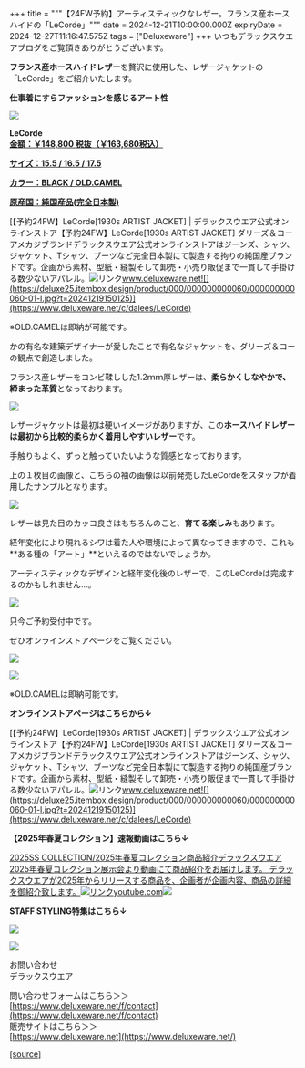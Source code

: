 +++
title = """【24FW予約】アーティスティックなレザー。フランス産ホースハイドの「LeCorde」"""
date = 2024-12-21T10:00:00.000Z
expiryDate = 2024-12-27T11:16:47.575Z
tags = ["Deluxeware"]
+++
いつもデラックスウエアブログをご覧頂きありがとうございます。

**フランス産ホースハイドレザー**を贅沢に使用した、レザージャケットの「LeCorde」をご紹介いたします。

**仕事着にすらファッションを感じるアート性**

[![](https://stat.ameba.jp/user_images/20241221/15/deluxeware/a7/b6/j/o0800100015523941274.jpg)](https://stat.ameba.jp/user_images/20241221/15/deluxeware/a7/b6/j/o0800100015523941274.jpg)

**LeCorde**  
**[金額：￥148,800 税抜（￥163,680税込）](https://www.deluxeware.net/c/dalees/LeCorde)**

**[サイズ：15.5 / 16.5 / 17.5](https://www.deluxeware.net/c/dalees/LeCorde)**

**[カラー：BLACK / OLD.CAMEL](https://www.deluxeware.net/c/dalees/LeCorde)**

**[原産国：純国産品(完全日本製)](https://www.deluxeware.net/c/dalees/LeCorde)**

[【予約24FW】LeCorde\[1930s ARTIST JACKET\] | デラックスウエア公式オンラインストア【予約24FW】LeCorde\[1930s ARTIST JACKET\] ダリーズ＆コー アメカジブランドデラックスウエア公式オンラインストアはジーンズ、シャツ、ジャケット、Tシャツ、ブーツなど完全日本製にて製造する拘りの純国産ブランドです。企画から素材、型紙・縫製そして卸売・小売り販促まで一貫して手掛ける数少ないアパレル。![リンク](https://c.stat100.ameba.jp/ameblo/symbols/v3.20.0/svg/gray/editor_link.svg)www.deluxeware.net![](https://deluxe25.itembox.design/product/000/000000000060/000000000060-01-l.jpg?t=20241219150125)](https://www.deluxeware.net/c/dalees/LeCorde)

※OLD.CAMELは即納が可能です。

かの有名な建築デザイナーが愛したことで有名なジャケットを、ダリーズ＆コーの観点で創造しました。

フランス産レザーをコンビ鞣しした1.2ｍｍ厚レザーは、**柔らかくしなやかで、締まった革質**となっております。

[![](https://stat.ameba.jp/user_images/20241221/16/deluxeware/eb/b7/j/o0800080015523948418.jpg)](https://stat.ameba.jp/user_images/20241221/16/deluxeware/eb/b7/j/o0800080015523948418.jpg)

レザージャケットは最初は硬いイメージがありますが、この**ホースハイドレザーは最初から比較的柔らかく着用しやすいレザー**です。

手触りもよく、ずっと触っていたいような質感となっております。

上の１枚目の画像と、こちらの袖の画像は以前発売したLeCordeをスタッフが着用したサンプルとなります。

[![](https://stat.ameba.jp/user_images/20241221/15/deluxeware/e3/00/j/o0800100015523941296.jpg)](https://stat.ameba.jp/user_images/20241221/15/deluxeware/e3/00/j/o0800100015523941296.jpg)

レザーは見た目のカッコ良さはもちろんのこと、**育てる楽しみ**もあります。

経年変化により現れるシワは着た人や環境によって異なってきますので、これも**ある種の「アート」**といえるのではないでしょうか。

アーティスティックなデザインと経年変化後のレザーで、このLeCordeは完成するのかもしれません…。

[![](https://stat.ameba.jp/user_images/20241221/16/deluxeware/14/f9/j/o0800080015523953933.jpg)](https://stat.ameba.jp/user_images/20241221/16/deluxeware/14/f9/j/o0800080015523953933.jpg)

只今ご予約受付中です。

ぜひオンラインストアページをご覧ください。

[![](https://stat.ameba.jp/user_images/20241221/16/deluxeware/a7/89/j/o0800080015523955256.jpg)](https://stat.ameba.jp/user_images/20241221/16/deluxeware/a7/89/j/o0800080015523955256.jpg)

[![](https://stat.ameba.jp/user_images/20241221/16/deluxeware/5b/ec/j/o0800080015523955264.jpg)](https://stat.ameba.jp/user_images/20241221/16/deluxeware/5b/ec/j/o0800080015523955264.jpg)

※OLD.CAMELは即納可能です。

**オンラインストアページはこちらから↓**

[【予約24FW】LeCorde\[1930s ARTIST JACKET\] | デラックスウエア公式オンラインストア【予約24FW】LeCorde\[1930s ARTIST JACKET\] ダリーズ＆コー アメカジブランドデラックスウエア公式オンラインストアはジーンズ、シャツ、ジャケット、Tシャツ、ブーツなど完全日本製にて製造する拘りの純国産ブランドです。企画から素材、型紙・縫製そして卸売・小売り販促まで一貫して手掛ける数少ないアパレル。![リンク](https://c.stat100.ameba.jp/ameblo/symbols/v3.20.0/svg/gray/editor_link.svg)www.deluxeware.net![](https://deluxe25.itembox.design/product/000/000000000060/000000000060-01-l.jpg?t=20241219150125)](https://www.deluxeware.net/c/dalees/LeCorde)

**【2025年春夏コレクション】速報動画はこちら↓**

[2025SS COLLECTION/2025年春夏コレクション商品紹介デラックスウエア2025年春夏コレクション展示会より動画にて商品紹介をお届けします。 デラックスウエアが2025年からリリースする商品を、企画者が企画内容、商品の詳細を御紹介致します。![リンク](https://c.stat100.ameba.jp/ameblo/symbols/v3.20.0/svg/gray/editor_link.svg)youtube.com![](https://i.ytimg.com/vi/A71qJSd2lh4/hqdefault.jpg?sqp=-oaymwEXCOADEI4CSFryq4qpAwkIARUAAIhCGAE=&rs=AOn4CLAjvDtZHCLmch_wfz5qqtOMUoi28A&days_since_epoch=20078)](https://youtube.com/playlist?list=PLmcuUjZ67rhnclr762_W-zDg7FyyrNvqF&si=_X0pF77Bf4Ec_UJo)

**STAFF STYLING特集はこちら↓**

[![](https://stat.ameba.jp/user_images/20241205/11/deluxeware/42/a2/j/o1200050015517935293.jpg?caw=800)](https://www.deluxeware.net/f/styling)

[![](https://stat.ameba.jp/user_images/20240315/15/deluxeware/04/7f/j/o0800026015413271803.jpg?caw=800)](https://www.instagram.com/deluxeware/?hl=ja)

お問い合わせ  
デラックスウエア

問い合わせフォームはこちら＞＞  
[https://www.deluxeware.net/f/contact](https://www.deluxeware.net/f/contact)  
販売サイトはこちら＞＞  
[https://www.deluxeware.net](https://www.deluxeware.net/)

[[source]](https://ameblo.jp/deluxeware/entry-12879470496.html)
